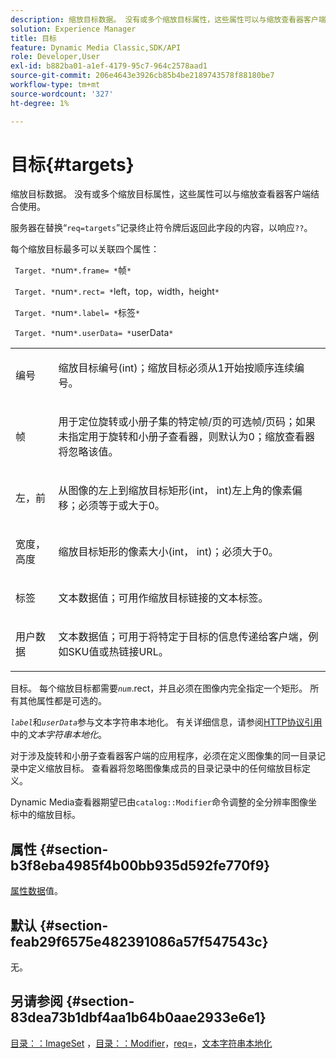 ```yaml
---
description: 缩放目标数据。 没有或多个缩放目标属性，这些属性可以与缩放查看器客户端结合使用。
solution: Experience Manager
title: 目标
feature: Dynamic Media Classic,SDK/API
role: Developer,User
exl-id: b882ba01-a1ef-4179-95c7-964c2578aad1
source-git-commit: 206e4643e3926cb85b4be2189743578f88180be7
workflow-type: tm+mt
source-wordcount: '327'
ht-degree: 1%

---
```


# 目标{#targets}

缩放目标数据。 没有或多个缩放目标属性，这些属性可以与缩放查看器客户端结合使用。

服务器在替换“`req=targets`”记录终止符令牌后返回此字段的内容，以响应`??`。

每个缩放目标最多可以关联四个属性：

` Target. *`num`*.frame= *`帧`*`

` Target. *`num`*.rect= *`left，top，width，height`*`

` Target. *`num`*.label= *`标签`*`

` Target. *`num`*.userData= *`userData`*`

<table id="simpletable_4C20157A7A444DEB9959B335CAFBAEC8"> 
 <tr class="strow"> 
  <td class="stentry"> <p> <span class="codeph"> <span class="varname">编号</span> </span> </p> </td> 
  <td class="stentry"> <p>缩放目标编号(int)；缩放目标必须从1开始按顺序连续编号。 </p> </td> 
 </tr> 
 <tr class="strow"> 
  <td class="stentry"> <p> <span class="codeph"> <span class="varname">帧</span> </span> </p> </td> 
  <td class="stentry"> <p>用于定位旋转或小册子集的特定帧/页的可选帧/页码；如果未指定用于旋转和小册子查看器，则默认为0；缩放查看器将忽略该值。 </p> </td> 
 </tr> 
 <tr class="strow"> 
  <td class="stentry"> <p> <span class="codeph">左<span class="varname">，前</span> </span> </p> </td> 
  <td class="stentry"> <p>从图像的左上到缩放目标矩形(int， int)左上角的像素偏移；必须等于或大于0。 </p> </td> 
 </tr> 
 <tr class="strow"> 
  <td class="stentry"> <p> <span class="codeph"> <span class="varname">宽度，高度</span> </span> </p> </td> 
  <td class="stentry"> <p>缩放目标矩形的像素大小(int， int)；必须大于0。 </p> </td> 
 </tr> 
 <tr class="strow"> 
  <td class="stentry"> <p> <span class="codeph"> <span class="varname">标签</span> </span> </p> </td> 
  <td class="stentry"> <p>文本数据值；可用作缩放目标链接的文本标签。 </p> </td> 
 </tr> 
 <tr class="strow"> 
  <td class="stentry"> <p> <span class="codeph"> <span class="varname">用户数据</span> </span> </p> </td> 
  <td class="stentry"> <p>文本数据值；可用于将特定于目标的信息传递给客户端，例如SKU值或热链接URL。 </p> </td> 
 </tr> 
</table>

目标。 每个缩放目标都需要&#x200B;*`num`*.rect，并且必须在图像内完全指定一个矩形。 所有其他属性都是可选的。

*`label`*&#x200B;和&#x200B;*`userData`*&#x200B;参与文本字符串本地化。 有关详细信息，请参阅[HTTP协议引用](/help/aem-is-ir-api/is-api/http-ref/image-serving-api-ref/c-http-protocol-reference/c-syntax-and-features/r-text-string-localization.md)中的&#x200B;*文本字符串本地化*。

对于涉及旋转和小册子查看器客户端的应用程序，必须在定义图像集的同一目录记录中定义缩放目标。 查看器将忽略图像集成员的目录记录中的任何缩放目标定义。

Dynamic Media查看器期望已由`catalog::Modifier`命令调整的全分辨率图像坐标中的缩放目标。

## 属性 {#section-b3f8eba4985f4b00bb935d592fe770f9}

[属性数据](/help/aem-is-ir-api/is-api/image-catalog/image-serving-api-ref/c-image-catalog-reference/c-overview/c-common-data-types/r-property-data.md)值。

## 默认 {#section-feab29f6575e482391086a57f547543c}

无。

## 另请参阅 {#section-83dea73b1dbf4aa1b64b0aae2933e6e1}

[目录：：ImageSet](../../../../../../is-api/image-catalog/image-serving-api-ref/c-image-catalog-reference/c-image-svg-data-reference/c-image-data-reference/r-imageset-cat.md#reference-4764d347afd64afdaede9a74c7565256) ，[目录：：Modifier](../../../../../../is-api/image-catalog/image-serving-api-ref/c-image-catalog-reference/c-image-svg-data-reference/c-image-data-reference/r-modifier-cat.md#reference-d2c6884b3a2248fab81a112d27969834)，[req=](/help/aem-is-ir-api/is-api/http-ref/image-serving-api-ref/c-http-protocol-reference/c-command-reference/r-req/r-req.md)，[文本字符串本地化](/help/aem-is-ir-api/is-api/http-ref/image-serving-api-ref/c-http-protocol-reference/c-syntax-and-features/r-text-string-localization.md)
